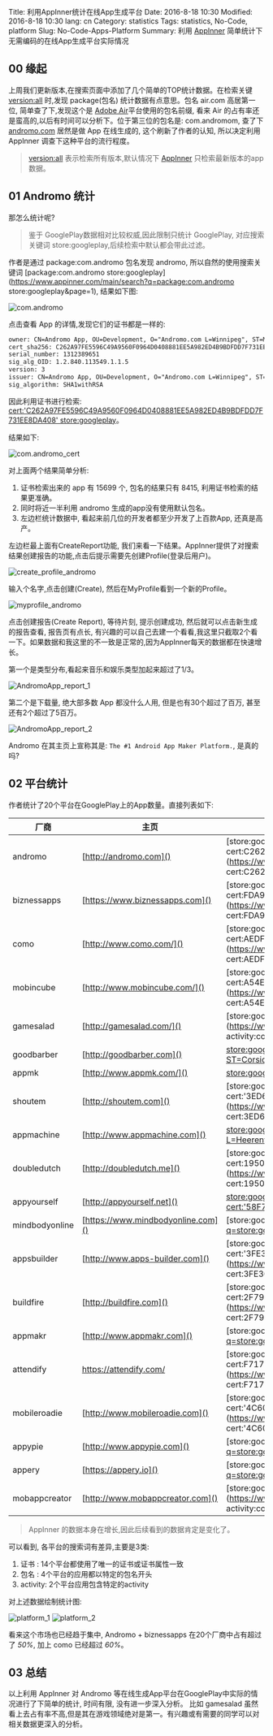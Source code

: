 Title: 利用AppInner统计在线App生成平台
Date: 2016-8-18 10:30
Modified: 2016-8-18 10:30
lang: cn
Category: statistics
Tags: statistics, No-Code, platform
Slug: No-Code-Apps-Platform
Summary: 利用 [AppInner](https://www.appinner.com) 简单统计下无需编码的在线App生成平台实际情况


## 00 缘起
上周我们更新版本,在搜索页面中添加了几个简单的TOP统计数据。在检索关键 [version:all](https://www.appinner.com/main/search?q=version:all&page=1) 时,发现 package(包名) 统计数据有点意思。包名 air.com 高居第一位, 简单查了下,发现这个是 [Adobe Air](www.adobe.com/products/air.html)平台使用的包名前缀, 看来 Air 的占有率还是蛮高的,以后有时间可以分析下。位于第三位的包名是: com.andromom, 查了下 [andromo.com](http://www.andromo.com/) 居然是做 App 在线生成的, 这个刷新了作者的认知, 所以决定利用 AppInner 调查下这种平台的流行程度。

> [version:all](https://www.appinner.com/main/search?q=version:all&page=1)  表示检索所有版本,默认情况下 [AppInner](https://www.appinner.com) 只检索最新版本的app数据。

## 01 Andromo 统计
那怎么统计呢?
> 鉴于 GooglePlay数据相对比较权威,因此限制只统计 GooglePlay, 对应搜索关键词 store:googleplay,后续检索中默认都会带此过滤。

作者是通过 package:com.andromo 包名发现 andromo, 所以自然的使用搜索关键词 [package:com.andromo store:googleplay](https://www.appinner.com/main/search?q=package:com.andromo store:googleplay&page=1), 结果如下图:

![com.andromo]({filename}/images/pacakge_com.andromo.png)



点击查看 App 的详情,发现它们的证书都是一样的:
```txt
owner: CN=Andromo App, OU=Development, O="Andromo.com L=Winnipeg", ST=MB, C=CA
cert_sha256: C262A97FE5596C49A9560F0964D0408881EE5A982ED4B9BDFDD7F731EE8DA408
serial_number: 1312389651
sig_alg_OID: 1.2.840.113549.1.1.5
version: 3
issuer: CN=Andromo App, OU=Development, O="Andromo.com L=Winnipeg", ST=MB, C=CA
sig_algorithm: SHA1withRSA
```

因此利用证书进行检索:  
[cert:'C262A97FE5596C49A9560F0964D0408881EE5A982ED4B9BDFDD7F731EE8DA408' store:googleplay](https://www.appinner.com/main/search?q=cert:%27C262A97FE5596C49A9560F0964D0408881EE5A982ED4B9BDFDD7F731EE8DA408%27%20store:googleplay&page=1)。

结果如下:

![com.andromo_cert]({filename}/images/package_com.andromo_cert.png)

对上面两个结果简单分析: 
1. 证书检索出来的 app 有 15699 个, 包名的结果只有 8415, 利用证书检索的结果更准确。
2. 同时将近一半利用 andromo 生成的app没有使用默认包名。
3. 左边栏统计数据中, 看起来前几位的开发者都至少开发了上百款App, 还真是高产。 

左边栏最上面有CreateReport功能, 我们来看一下结果。AppInner提供了对搜索结果创建报告的功能,点击后提示需要先创建Profile(登录后用户)。

![create_profile_andromo]({filename}/images/create_profile_andromo.png)

输入个名字,点击创建(Create), 然后在MyProfile看到一个新的Profile。

![myprofile_andromo]({filename}/images/myprofile_andromo.png)

点击创建报告(Create Report), 等待片刻, 提示创建成功, 然后就可以点击新生成的报告查看, 报告页有点长, 有兴趣的可以自己去建一个看看,我这里只截取2个看一下。如果数据和我这里的不一致是正常的,因为AppInner每天的数据都在快速增长。

第一个是类型分布,看起来音乐和娱乐类型加起来超过了1/3。

![AndromoApp_report_1]({filename}/images/AndromoApp_report_1.png)

第二个是下载量, 绝大部多数 App 都没什么人用, 但是也有30个超过了百万, 甚至还有2个超过了5百万。

![AndromoApp_report_2]({filename}/images/AndromoApp_report_2.png)

Andromo 在其主页上宣称其是: `The #1 Android App Maker Platform.`, 是真的吗? 


## 02 平台统计

作者统计了20个平台在GooglePlay上的App数量。直接列表如下:


|厂商 | 主页 | 搜索词 | 数量|
|----|------|------|-----|
|andromo| [http://andromo.com]() | [store:googleplay cert:C262A97FE5596C49A9560F0964D0408881EE5A982ED4B9BDFDD7F731EE8DA408](https://www.appinner.com/main/search?q=store:googleplay cert:C262A97FE5596C49A9560F0964D0408881EE5A982ED4B9BDFDD7F731EE8DA408) | 15699 |
|biznessapps|[https://www.biznessapps.com]()|[store:googleplay  cert:FDA9F9E77A33FFC6C51E1AEE76C894E173F23981A0BFA1621D706010B5D5BCC3](https://www.appinner.com/main/search?q=store:googleplay  cert:FDA9F9E77A33FFC6C51E1AEE76C894E173F23981A0BFA1621D706010B5D5BCC3)|13547
|como|[http://www.como.com/]()|[store:googleplay cert:AEDF00DFD06A4EC28CCD3E0F62AC323D1B057A2643D500CB26AC7D1AD68583B9](https://www.appinner.com/main/search?q=store:googleplay cert:AEDF00DFD06A4EC28CCD3E0F62AC323D1B057A2643D500CB26AC7D1AD68583B9)|5817
|mobincube|[http://www.mobincube.com/]()|[store:googleplay cert:A54E5071DD54EC05DB57390F33E384037D183505ECB20383D20FF32729A1FDF5](https://www.appinner.com/main/search?q=store:googleplay cert:A54E5071DD54EC05DB57390F33E384037D183505ECB20383D20FF32729A1FDF5) |3519
|gamesalad|[http://gamesalad.com/]()|[store:googleplay  activity:com.gamesalad.player.GSGameWrapperActivity](https://www.appinner.com/main/search?q=store:googleplay  activity:com.gamesalad.player.GSGameWrapperActivity) |3208
|goodbarber|[http://goodbarber.com]()|[store:googleplay cert:'CN=GoodBarber, OU=GoodBarber, O=GoodBarber, L=Ajaccio, ST=Corsica, C=FR'](https://www.appinner.com/main/search?q=store:googleplay%20cert:%27CN=GoodBarber,%20OU=GoodBarber,%20O=GoodBarber,%20L=Ajaccio,%20ST=Corsica,%20C=FR%27)|2654
|appmk|[http://www.appmk.com/]()|[store:googleplay cert:'CN="appmk OU =  O =  L =  ST =  C ="'](https://www.appinner.com/main/search?q=cert:%27CN="appmk%20OU%20=%20%20O%20=%20%20L%20=%20%20ST%20=%20%20C%20="%27%20store:googleplay) |2164
|shoutem|[http://shoutem.com]()|[store:googleplay cert:'3ED6FFBE447B6E39D7FF0DD7B732B885502C9817743D95C5FF4C4C19C7A83449'](https://www.appinner.com/main/search?q=store:googleplay cert:3ED6FFBE447B6E39D7FF0DD7B732B885502C9817743D95C5FF4C4C19C7A83449) |1078
|appmachine|[http://www.appmachine.com]()|[store:googleplay cert:'CN=AppMachine B.V., OU=AppMachine B.V., O=AppMachine B.V., L=Heerenveen, ST=Friesland, C=NL'](https://www.appinner.com/main/search?q=store:googleplay%20cert:%27CN=AppMachine%20B.V.,%20OU=AppMachine%20B.V.,%20O=AppMachine%20B.V.,%20L=Heerenveen,%20ST=Friesland,%20C=NL%27) |1072
|doubledutch|[http://doubledutch.me]()|[store:googleplay cert:19509AA81D9FFFF0BA768081F93F5144F7FFC17681A5E634D8FD38DC46811BD0](https://www.appinner.com/main/search?q=store:googleplay cert:19509AA81D9FFFF0BA768081F93F5144F7FFC17681A5E634D8FD38DC46811BD0) |775
|appyourself|[http://appyourself.net]()|[store:googleplay (package:net.ays OR cert:'58F7E8877F8B2293F2487F8CC950436702774CCBBF13E4B54E4B640E2EECFB5F')](https://www.appinner.com/main/search?q=store:googleplay (package:net.ays OR cert:58F7E8877F8B2293F2487F8CC950436702774CCBBF13E4B54E4B640E2EECFB5F))|585
|mindbodyonline|[https://www.mindbodyonline.com]()|[store:googleplay package:com.fitnessmobileapps](https://www.appinner.com/main/search?q=store:googleplay package:com.fitnessmobileapps)|505
|appsbuilder|[http://www.apps-builder.com]()|[store:googleplay cert:'3FE3C632E9056FE216FBD32AA8EFC7EAD07D6C7575F0173356B2CE562EC6FA62'](https://www.appinner.com/main/search?q=store:googleplay cert:3FE3C632E9056FE216FBD32AA8EFC7EAD07D6C7575F0173356B2CE562EC6FA62)|504
|buildfire|[http://buildfire.com]()|[store:googleplay cert:2F79244FDCAE40577158705DE6F54F70BA26EF38DFF0D93D1AA8BD29B23F1FAB](https://www.appinner.com/main/search?q=store:googleplay cert:2F79244FDCAE40577158705DE6F54F70BA26EF38DFF0D93D1AA8BD29B23F1FAB)|502
|appmakr|[http://www.appmakr.com]()|[store:googleplay package:com.appmakr](https://www.appinner.com/main/search?q=store:googleplay package:com.appmakr)|482
|attendify|https://attendify.com/|[store:googleplay  cert:F717C51513F8CAE219CC5EB18F45E96AE11C8695DB871EBF6BC7B767B1CF195E](https://www.appinner.com/main/search?q=store:googleplay  cert:F717C51513F8CAE219CC5EB18F45E96AE11C8695DB871EBF6BC7B767B1CF195E)|337
|mobileroadie|[http://www.mobileroadie.com]()|[store:googleplay cert:'4C60928082698D59DBCE664BC6519A553C8D705D3D80CB205CF9622551B28488'](https://www.appinner.com/main/search?q=store:googleplay cert:'4C60928082698D59DBCE664BC6519A553C8D705D3D80CB205CF9622551B28488') |318
|appypie|[http://www.appypie.com]()|[store:googleplay package:com.appypie](https://www.appinner.com/main/search?q=store:googleplay package:com.appypie)|304
|appery|[https://appery.io]()|[store:googleplay package:io.appery](https://www.appinner.com/main/search?q=store:googleplay package:io.appery)|182
|mobappcreator|[http://www.mobappcreator.com]()|[store:googleplay activity:com.defconsolutions.mobappcreator](https://www.appinner.com/main/search?q=store:googleplay activity:com.defconsolutions.mobappcreator) |116

> AppInner 的数据本身在增长,因此后续看到的数据肯定是变化了。

可以看到, 各平台的搜索词有差异,主要是3类:

1. 证书 : 14个平台都使用了唯一的证书或证书属性一致
2. 包名 : 4个平台的应用都以特定的包名开头
3. activity: 2个平台应用包含特定的activity

对上述数据绘制统计图:

![platform_1]({filename}/images/no_code_platform_1.png)
![platform_2]({filename}/images/no_code_platform_2.png)

看来这个市场也已经趋于集中, Andromo + biznessapps 在20个厂商中占有超过了 *50%*, 加上 como 已经超过 *60%*。

## 03 总结

以上利用 AppInner 对 Andromo 等在线生成App平台在GooglePlay中实际的情况进行了下简单的统计, 时间有限, 没有进一步深入分析。 比如 gamesalad 虽然看上去占有率不高,但是其在游戏领域绝对是第一。有兴趣或有需要的同学可以对相关数据更深入的分析。
